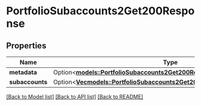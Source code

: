 # PortfolioSubaccounts2Get200Response

## Properties

Name | Type | Description | Notes
------------ | ------------- | ------------- | -------------
**metadata** | Option<[**models::PortfolioSubaccounts2Get200ResponseMetadata**](_portfolio_subaccounts2_get_200_response_metadata.md)> |  | [optional]
**subaccounts** | Option<[**Vec<models::PortfolioSubaccounts2Get200ResponseSubaccountsInner>**](_portfolio_subaccounts2_get_200_response_subaccounts_inner.md)> |  | [optional]

[[Back to Model list]](../README.md#documentation-for-models) [[Back to API list]](../README.md#documentation-for-api-endpoints) [[Back to README]](../README.md)


